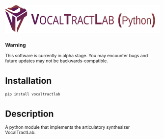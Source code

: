 # <a href="https://www.vocaltractlab.de/"><img alt="VocalTractLab" src="/VocalTractLab/logo/VocalTractLabPythonLogo.svg" height="90"></a>

### Warning
This software is currently in alpha stage. You may encounter bugs and future updates may not be backwards-compatible.

# Installation

    pip install vocaltractlab

# Description
A python module that implements the articulatory synthesizer VocalTractLab.